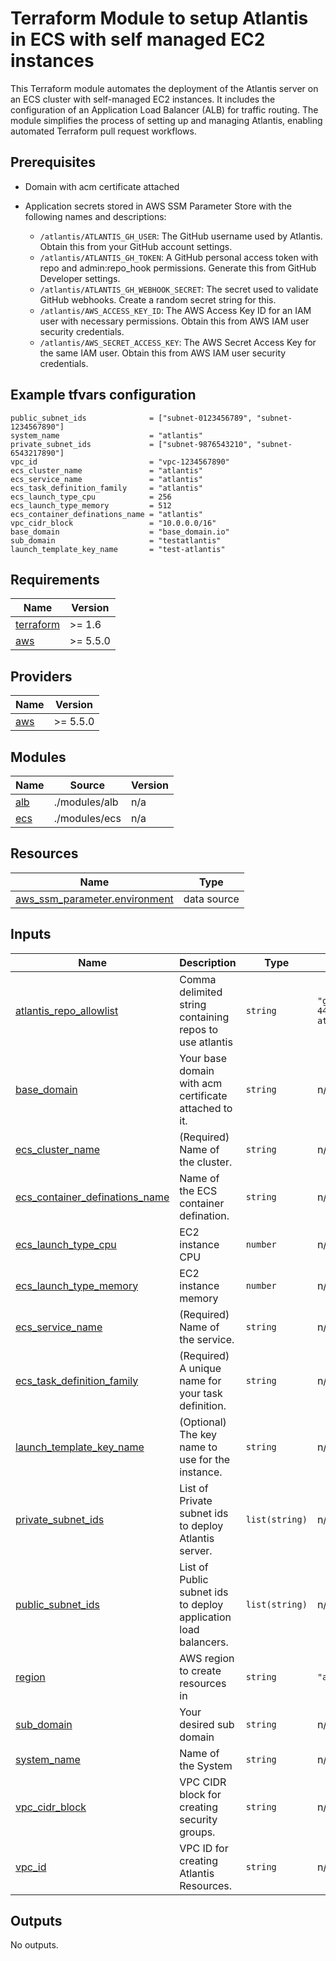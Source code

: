 # Terraform Module to setup Atlantis in ECS with self managed EC2 instances

This Terraform module automates the deployment of the Atlantis server on an ECS cluster with self-managed EC2 instances. It includes the configuration of an Application Load Balancer (ALB) for traffic routing. The module simplifies the process of setting up and managing Atlantis, enabling automated Terraform pull request workflows.

## Prerequisites

- Domain with acm certificate attached
- Application secrets stored in AWS SSM Parameter Store with the following names and descriptions:

  - `/atlantis/ATLANTIS_GH_USER`: The GitHub username used by Atlantis. Obtain this from your GitHub account settings.
  - `/atlantis/ATLANTIS_GH_TOKEN`: A GitHub personal access token with repo and admin:repo\_hook permissions. Generate this from GitHub Developer settings.
  - `/atlantis/ATLANTIS_GH_WEBHOOK_SECRET`: The secret used to validate GitHub webhooks. Create a random secret string for this.
  - `/atlantis/AWS_ACCESS_KEY_ID`: The AWS Access Key ID for an IAM user with necessary permissions. Obtain this from AWS IAM user security credentials.
  - `/atlantis/AWS_SECRET_ACCESS_KEY`: The AWS Secret Access Key for the same IAM user. Obtain this from AWS IAM user security credentials.

## Example tfvars configuration

```
public_subnet_ids              = ["subnet-0123456789", "subnet-1234567890"]
system_name                    = "atlantis"
private_subnet_ids             = ["subnet-9876543210", "subnet-6543217890"]
vpc_id                         = "vpc-1234567890"
ecs_cluster_name               = "atlantis"
ecs_service_name               = "atlantis"
ecs_task_definition_family     = "atlantis"
ecs_launch_type_cpu            = 256
ecs_launch_type_memory         = 512
ecs_container_definations_name = "atlantis"
vpc_cidr_block                 = "10.0.0.0/16"
base_domain                    = "base_domain.io"
sub_domain                     = "testatlantis"
launch_template_key_name       = "test-atlantis"
```

## Requirements

| Name | Version |
|------|---------|
| <a name="requirement_terraform"></a> [terraform](#requirement\_terraform) | >= 1.6 |
| <a name="requirement_aws"></a> [aws](#requirement\_aws) | >= 5.5.0 |

## Providers

| Name | Version |
|------|---------|
| <a name="provider_aws"></a> [aws](#provider\_aws) | >= 5.5.0 |

## Modules

| Name | Source | Version |
|------|--------|---------|
| <a name="module_alb"></a> [alb](#module\_alb) | ./modules/alb | n/a |
| <a name="module_ecs"></a> [ecs](#module\_ecs) | ./modules/ecs | n/a |

## Resources

| Name | Type |
|------|------|
| [aws_ssm_parameter.environment](https://registry.terraform.io/providers/hashicorp/aws/latest/docs/data-sources/ssm_parameter) | data source |

## Inputs

| Name | Description | Type | Default | Required |
|------|-------------|------|---------|:--------:|
| <a name="input_atlantis_repo_allowlist"></a> [atlantis\_repo\_allowlist](#input\_atlantis\_repo\_allowlist) | Comma delimited string containing repos to use atlantis | `string` | `"github.com/Rahul-4480/test-atlantis"` | no |
| <a name="input_base_domain"></a> [base\_domain](#input\_base\_domain) | Your base domain with acm certificate attached to it. | `string` | n/a | yes |
| <a name="input_ecs_cluster_name"></a> [ecs\_cluster\_name](#input\_ecs\_cluster\_name) | (Required) Name of the cluster. | `string` | n/a | yes |
| <a name="input_ecs_container_definations_name"></a> [ecs\_container\_definations\_name](#input\_ecs\_container\_definations\_name) | Name of the ECS container defination. | `string` | n/a | yes |
| <a name="input_ecs_launch_type_cpu"></a> [ecs\_launch\_type\_cpu](#input\_ecs\_launch\_type\_cpu) | EC2 instance CPU | `number` | n/a | yes |
| <a name="input_ecs_launch_type_memory"></a> [ecs\_launch\_type\_memory](#input\_ecs\_launch\_type\_memory) | EC2 instance memory | `number` | n/a | yes |
| <a name="input_ecs_service_name"></a> [ecs\_service\_name](#input\_ecs\_service\_name) | (Required) Name of the service. | `string` | n/a | yes |
| <a name="input_ecs_task_definition_family"></a> [ecs\_task\_definition\_family](#input\_ecs\_task\_definition\_family) | (Required) A unique name for your task definition. | `string` | n/a | yes |
| <a name="input_launch_template_key_name"></a> [launch\_template\_key\_name](#input\_launch\_template\_key\_name) | (Optional) The key name to use for the instance. | `string` | n/a | yes |
| <a name="input_private_subnet_ids"></a> [private\_subnet\_ids](#input\_private\_subnet\_ids) | List of Private subnet ids to deploy Atlantis server. | `list(string)` | n/a | yes |
| <a name="input_public_subnet_ids"></a> [public\_subnet\_ids](#input\_public\_subnet\_ids) | List of Public subnet ids to deploy application load balancers. | `list(string)` | n/a | yes |
| <a name="input_region"></a> [region](#input\_region) | AWS region to create resources in | `string` | `"ap-south-1"` | no |
| <a name="input_sub_domain"></a> [sub\_domain](#input\_sub\_domain) | Your desired sub domain | `string` | n/a | yes |
| <a name="input_system_name"></a> [system\_name](#input\_system\_name) | Name of the System | `string` | n/a | yes |
| <a name="input_vpc_cidr_block"></a> [vpc\_cidr\_block](#input\_vpc\_cidr\_block) | VPC CIDR block for creating security groups. | `string` | n/a | yes |
| <a name="input_vpc_id"></a> [vpc\_id](#input\_vpc\_id) | VPC ID for creating Atlantis Resources. | `string` | n/a | yes |

## Outputs

No outputs.
